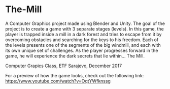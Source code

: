 # The-Mill

A Computer Graphics project made using Blender and Unity. The goal of the project is to create a game with 3 separate stages (levels). In this game, the player is trapped inside a mill in a dark forest and tries to escape from it by overcoming obstacles and searching for the keys to his freedom. Each of the levels presents one of the segments of the big windmill, and each with its own unique set of challenges. As the player progresses forward in the game, he will experience the dark secrets that lie within... The Mill.

Computer Grapics Class, ETF Sarajevo, December 2017

For a preview of how the game looks, check out the following link: https://www.youtube.com/watch?v=OqtYWfknssg
